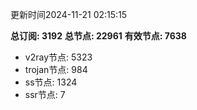 更新时间2024-11-21 02:15:15

**总订阅: 3192**
**总节点: 22961**
**有效节点: 7638**
- v2ray节点: 5323
- trojan节点: 984
- ss节点: 1324
- ssr节点: 7
